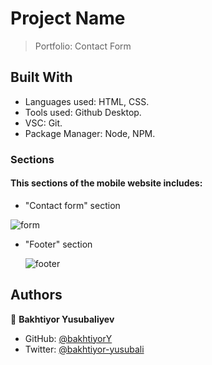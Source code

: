 # Project Name
> Portfolio: Contact Form

## Built With
- Languages used: HTML, CSS.
- Tools used: Github Desktop.
- VSC: Git.
- Package Manager: Node, NPM.

### Sections
#### This sections of the mobile website includes:
  - "Contact form" section 
  
   ![form](https://user-images.githubusercontent.com/104260002/177541871-92e046d2-1548-492b-8f99-0da6fd50c29c.jpg)
  
  - "Footer" section 
  
    ![footer](https://user-images.githubusercontent.com/104260002/177541938-ad89eb85-5eb8-4cc6-a678-c0edb42b65ff.jpg)


## Authors
👤 **Bakhtiyor Yusubaliyev**
- GitHub: [@bakhtiyorY](https://github.com/githubhandle)
- Twitter: [@bakhtiyor-yusubali](https://twitter.com/twitterhandle)



